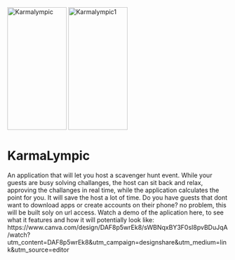 <html>
<head>
</head>

<body>
  <img src="https://github.com/Cordeliamk/KarmaLympics2.1/assets/123935150/fc64febe-8098-4105-829c-69fb2c7fde0b" alt="Karmalympic" width="135" height="280">
  <img src="https://github.com/Cordeliamk/KarmaLympics2.1/assets/123935150/f06b70c5-6193-4c11-8665-bc0d282e0347" alt="Karmalympic1" width="135" height="280">
  <h1>KarmaLympic</h1>
  <p>An application that will let you host a scavenger hunt event. While your guests are busy solving challanges, the host can sit back and relax, approving the challanges in real time, while the application calculates the point for you. It will save the host a lot of time. Do you have guests that dont want to download apps or create accounts on their phone? no problem, this will be built soly on url access.  
Watch a demo of the aplication here, to see what it features and how it will potentially look like: https://www.canva.com/design/DAF8p5wrEk8/sWBNqxBY3F0sI8pvBDuJqA/watch?utm_content=DAF8p5wrEk8&utm_campaign=designshare&utm_medium=link&utm_source=editor
</p>

</body>

</html>

